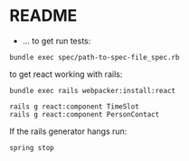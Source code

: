# README

* ...
to get run tests:
```
bundle exec spec/path-to-spec-file_spec.rb
```

to get react working with rails:
```
bundle exec rails webpacker:install:react

rails g react:component TimeSlot
rails g react:component PersonContact
```


If the rails generator hangs run:

```
spring stop	

```